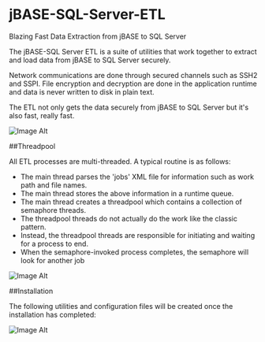 jBASE-SQL-Server-ETL
====================

Blazing Fast Data Extraction from jBASE to SQL Server

The jBASE-SQL Server ETL is a suite of utilities that work together to extract and load data from jBASE to SQL Server securely. 

Network communications are done through secured channels such as SSH2 and SSPI. File encryption and decryption are done in the application runtime and data is never written to disk in plain text. 

The ETL not only gets the data securely from jBASE to SQL Server but it's also fast, really fast. 

![Image Alt](http://eztier.com/documentation/t24/jbase-sql-etl/images/ownerobjects/architecture-0.png)

##Threadpool

All ETL processes are multi-threaded. A typical routine is as follows:

- The main thread parses the 'jobs' XML file for information such as work path and file names.  
- The main thread stores the above information in a runtime queue.  
- The main thread creates a threadpool which contains a collection of semaphore threads.  
- The threadpool threads do not actually do the work like the classic pattern.  
- Instead, the threadpool threads are responsible for initiating and waiting for a process to end.  
- When the semaphore-invoked process completes, the semaphore will look for another job  

![Image Alt](http://eztier.com/documentation/t24/jbase-sql-etl/images/ownerobjects/threadpool-0.png)

##Installation  

The following utilities and configuration files will be created once the installation has completed:

![Image Alt](http://eztier.com/documentation/t24/jbase-sql-etl/images/ownerobjects/installed-utilities.png)
